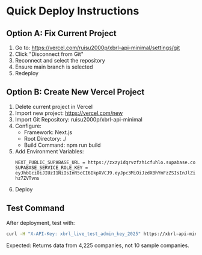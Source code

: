 # Quick Deploy Instructions

## Option A: Fix Current Project

1. Go to: https://vercel.com/ruisu2000p/xbrl-api-minimal/settings/git
2. Click "Disconnect from Git"
3. Reconnect and select the repository
4. Ensure main branch is selected
5. Redeploy

## Option B: Create New Vercel Project

1. Delete current project in Vercel
2. Import new project: https://vercel.com/new
3. Import Git Repository: ruisu2000p/xbrl-api-minimal
4. Configure:
   - Framework: Next.js
   - Root Directory: ./
   - Build Command: npm run build
5. Add Environment Variables:
   ```
   NEXT_PUBLIC_SUPABASE_URL = https://zxzyidqrvzfzhicfuhlo.supabase.co
   SUPABASE_SERVICE_ROLE_KEY = eyJhbGciOiJIUzI1NiIsInR5cCI6IkpXVCJ9.eyJpc3MiOiJzdXBhYmFzZSIsInJlZiI6Inp4enlpZHFydnpmemhpY2Z1aGxvIiwicm9sZSI6InNlcnZpY2Vfcm9sZSIsImlhdCI6MTc1NTE1NjIyMiwiZXhwIjoyMDcwNzMyMjIyfQ.I48BfRK6_YgAMF0LR9PmhzvFgqwu8fZDp-hz7ZVTvns
   ```
6. Deploy

## Test Command
After deployment, test with:
```bash
curl -H "X-API-Key: xbrl_live_test_admin_key_2025" https://xbrl-api-minimal.vercel.app/api/v1/companies?per_page=1
```

Expected: Returns data from 4,225 companies, not 10 sample companies.